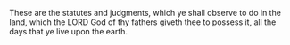 These are the statutes and judgments, which ye shall observe to do in the land, which the LORD God of thy fathers giveth thee to possess it, all the days that ye live upon the earth.
